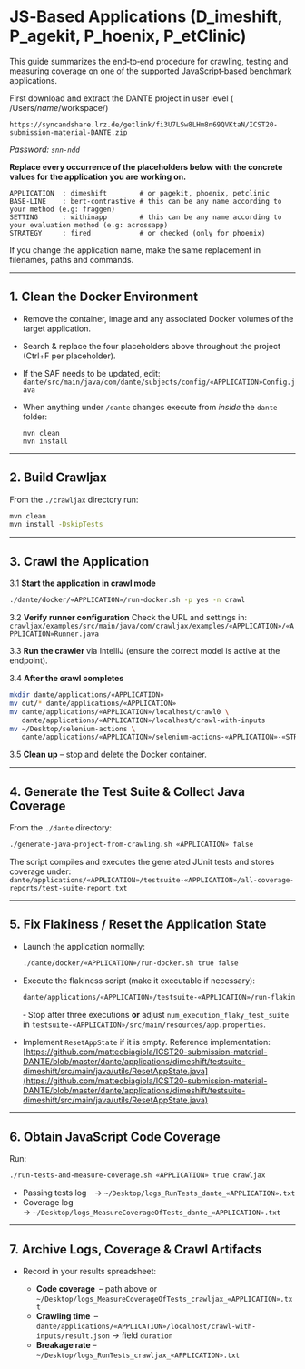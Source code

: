 # JS‑Based Applications (D\_imeshift, P\_agekit, P\_hoenix, P\_etClinic)

This guide summarizes the end‑to‑end procedure for crawling, testing and measuring coverage on one of the supported JavaScript‑based benchmark applications.

First download and extract the DANTE project in user level ( /Users/_name_/workspace/)
```
https://syncandshare.lrz.de/getlink/fi3U7LSw8LHm8n69QVKtaN/ICST20-submission-material-DANTE.zip
```

*Password: `snn-ndd`*

**Replace every occurrence of the placeholders below with the concrete values for the application you are working on.**

```
APPLICATION  : dimeshift        # or pagekit, phoenix, petclinic
BASE‑LINE    : bert-contrastive # this can be any name according to your method (e.g: fraggen)
SETTING      : withinapp        # this can be any name according to your evaluation method (e.g: acrossapp)
STRATEGY     : fired            # or checked (only for phoenix)
```

If you change the application name, make the same replacement in filenames, paths and commands.

---

## 1. Clean the Docker Environment

* Remove the container, image and any associated Docker volumes of the target application.
* Search & replace the four placeholders above throughout the project (Ctrl+F per placeholder).
* If the SAF needs to be updated, edit:
  `dante/src/main/java/com/dante/subjects/config/«APPLICATION»Config.java`
* When anything under `/dante` changes execute from *inside* the `dante` folder:

  ```
  mvn clean
  mvn install
  ```

---

## 2. Build Crawljax

From the `./crawljax` directory run:

```bash
mvn clean
mvn install -DskipTests
```

---

## 3. Crawl the Application

3.1 **Start the application in crawl mode**

```bash
./dante/docker/«APPLICATION»/run-docker.sh -p yes -n crawl
```

3.2 **Verify runner configuration**
Check the URL and settings in:
`crawljax/examples/src/main/java/com/crawljax/examples/«APPLICATION»/«APPLICATION»Runner.java`

3.3 **Run the crawler** via IntelliJ (ensure the correct model is active at the endpoint).

3.4 **After the crawl completes**

```bash
mkdir dante/applications/«APPLICATION»
mv out/* dante/applications/«APPLICATION»
mv dante/applications/«APPLICATION»/localhost/crawl0 \
   dante/applications/«APPLICATION»/localhost/crawl-with-inputs
mv ~/Desktop/selenium-actions \
   dante/applications/«APPLICATION»/selenium-actions-«APPLICATION»-«STRATEGY».txt
```

3.5 **Clean up** – stop and delete the Docker container.

---

## 4. Generate the Test Suite & Collect Java Coverage

From the `./dante` directory:

```bash
./generate-java-project-from-crawling.sh «APPLICATION» false
```

The script compiles and executes the generated JUnit tests and stores coverage under:
`dante/applications/«APPLICATION»/testsuite-«APPLICATION»/all-coverage-reports/test-suite-report.txt`

---

## 5. Fix Flakiness / Reset the Application State

* Launch the application normally:

  ```bash
  ./dante/docker/«APPLICATION»/run-docker.sh true false
  ```
* Execute the flakiness script (make it executable if necessary):

  ```bash
  dante/applications/«APPLICATION»/testsuite-«APPLICATION»/run-flakiness-«STRATEGY».sh
  ```

  ‑ Stop after three executions **or** adjust `num_execution_flaky_test_suite` in
  `testsuite-«APPLICATION»/src/main/resources/app.properties`.
* Implement `ResetAppState` if it is empty. Reference implementation:
  [https://github.com/matteobiagiola/ICST20-submission-material-DANTE/blob/master/dante/applications/dimeshift/testsuite-dimeshift/src/main/java/utils/ResetAppState.java](https://github.com/matteobiagiola/ICST20-submission-material-DANTE/blob/master/dante/applications/dimeshift/testsuite-dimeshift/src/main/java/utils/ResetAppState.java)

---

## 6. Obtain JavaScript Code Coverage

Run:

```bash
./run-tests-and-measure-coverage.sh «APPLICATION» true crawljax
```

* Passing tests log → `~/Desktop/logs_RunTests_dante_«APPLICATION».txt`
* Coverage log   → `~/Desktop/logs_MeasureCoverageOfTests_dante_«APPLICATION».txt`

---

## 7. Archive Logs, Coverage & Crawl Artifacts

* Record in your results spreadsheet:

    * **Code coverage** – path above or
      `~/Desktop/logs_MeasureCoverageOfTests_crawljax_«APPLICATION».txt`
    * **Crawling time** – `dante/applications/«APPLICATION»/localhost/crawl-with-inputs/result.json` → field `duration`
    * **Breakage rate** – `~/Desktop/logs_RunTests_crawljax_«APPLICATION».txt`

